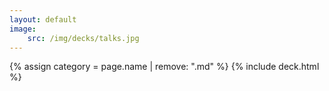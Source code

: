 ```yaml
---
layout: default 
image:
    src: /img/decks/talks.jpg
---
```


{% assign category = page.name | remove: ".md" %}
{% include deck.html %}
